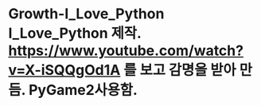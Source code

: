 # Growth-I_Love_Python    I_Love_Python 제작.    https://www.youtube.com/watch?v=X-iSQQgOd1A 를 보고 감명을 받아 만듬.  PyGame2사용함.

